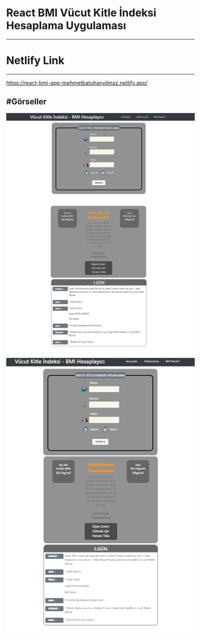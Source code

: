 # React BMI Vücut Kitle İndeksi Hesaplama Uygulaması
---
# Netlify Link
---
https://react-bmi-app-mehmetbatuhanyilmaz.netlify.app/

#Görseller
---
<img src="./img/1.png"
     alt="React icon"
     style="float: left; margin-right: 500px;" />
<img src="./img/2.png"
     alt="React icon"
     style="float: left; margin-right: 500px;" />
     <img src="./img/3.png"
     alt="React icon"
     style="float: left; margin-right: 500px;" />
     <img src="./img/4.png"
     alt="React icon"
     style="float: left; margin-right: 500px;" />
